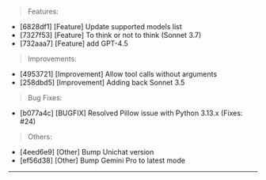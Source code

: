 > Features:
- [6828df1] [Feature] Update supported models list
- [7327f53] [Feature] To think or not to think (Sonnet 3.7)
- [732aaa7] [Feature] add GPT-4.5

> Improvements:
- [4953721] [Improvement] Allow tool calls without arguments
- [258dbd5] [Improvement] Adding back Sonnet 3.5

> Bug Fixes:
- [b077a4c] [BUGFIX] Resolved Pillow issue with Python 3.13.x (Fixes: #24)

> Others:
- [4eed6e9] [Other] Bump Unichat version
- [ef56d38] [Other] Bump Gemini Pro to latest mode


---
